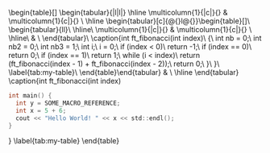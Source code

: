 \begin{table}[]
\begin{tabular}{|l|l|}
\hline
\multicolumn{1}{|c|}{}                                                                                                                                                                                                                                                                                                                                                                                                                                                                                                                                                                                                                   & \multicolumn{1}{c|}{} \\ \hline
\begin{tabular}[c]{@{}l@{}}\begin{table}[]\\ \begin{tabular}{ll}\\ \hline\\ \multicolumn{1}{|c|}{} & \multicolumn{1}{c|}{} \\ \hline\\                        &                      \\ \end{tabular}\\ \caption{int ft_fibonacci(int index)\\ {\\     int nb = 0;\\     int nb2 = 0;\\     int nb3 = 1;\\     int i;\\     i = 0;\\     if (index < 0)\\         return -1;\\     if (index == 0)\\         return 0;\\     if (index == 1)\\         return 1;\\     while (i < index)\\         return (ft_fibonacci(index - 1) + ft_fibonacci(index - 2));\\     return 0;\\ }\\ }\\ \label{tab:my-table}\\ \end{table}\end{tabular} &                       \\ \hline
\end{tabular}
\caption{int ft_fibonacci(int index)
```c
int main() {
  int y = SOME_MACRO_REFERENCE;
  int x = 5 + 6;
  cout << "Hello World! " << x << std::endl();
}
```
}
\label{tab:my-table}
\end{table}
